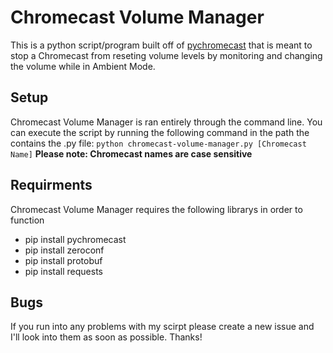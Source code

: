 # Chromecast Volume Manager
This is a python script/program built off of [pychromecast](https://github.com/balloob/pychromecast) that is meant to stop a Chromecast from reseting volume levels by monitoring and changing the volume while in Ambient Mode.
## Setup
Chromecast Volume Manager is ran entirely through the command line. You can execute the script by running the following command in the path the contains the .py file:
```python chromecast-volume-manager.py [Chromecast Name]``` **Please note: Chromecast names are case sensitive**
## Requirments
Chromecast Volume Manager requires the following librarys in order to function
- pip install pychromecast
- pip install zeroconf
- pip install protobuf
- pip install requests
## Bugs
If you run into any problems with my scirpt please create a new issue and I'll look into them as soon as possible. Thanks!
